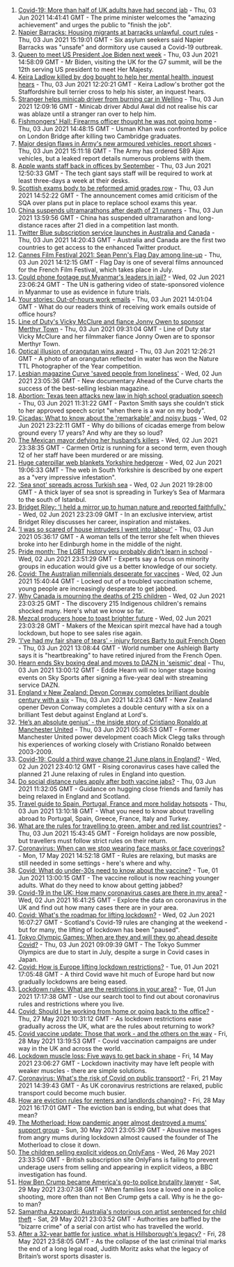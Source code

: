 1. [Covid-19: More than half of UK adults have had second jab](https://www.bbc.co.uk/news/uk-57346760) - Thu, 03 Jun 2021 14:41:41 GMT - The prime minister welcomes the "amazing achievement" and urges the public to "finish the job".
2. [Napier Barracks: Housing migrants at barracks unlawful, court rules](https://www.bbc.co.uk/news/uk-england-kent-57335499) - Thu, 03 Jun 2021 15:19:01 GMT - Six asylum seekers said Napier Barracks was "unsafe" and dormitory use caused a Covid-19 outbreak.
3. [Queen to meet US President Joe Biden next week](https://www.bbc.co.uk/news/uk-57345764) - Thu, 03 Jun 2021 14:58:09 GMT - Mr Biden, visiting the UK for the G7 summit, will be the 12th serving US president to meet Her Majesty.
4. [Keira Ladlow killed by dog bought to help her mental health, inquest hears](https://www.bbc.co.uk/news/uk-england-birmingham-57333128) - Thu, 03 Jun 2021 12:20:21 GMT - Keira Ladlow's brother got the Staffordshire bull terrier cross to help his sister, an inquest hears.
5. [Stranger helps minicab driver from burning car in Welling](https://www.bbc.co.uk/news/uk-england-london-57342160) - Thu, 03 Jun 2021 12:09:16 GMT - Minicab driver Abdul Awal did not realise his car was ablaze until a stranger ran over to help him.
6. [Fishmongers' Hall: Firearms officer thought he was not going home](https://www.bbc.co.uk/news/uk-england-london-57322808) - Thu, 03 Jun 2021 14:48:15 GMT - Usman Khan was confronted by police on London Bridge after killing two Cambridge graduates.
7. [Major design flaws in Army's new armoured vehicles, report shows](https://www.bbc.co.uk/news/uk-57348573) - Thu, 03 Jun 2021 15:11:18 GMT - The Army has ordered 589 Ajax vehicles, but a leaked report details numerous problems with them.
8. [Apple wants staff back in offices by September](https://www.bbc.co.uk/news/technology-57342768) - Thu, 03 Jun 2021 12:50:33 GMT - The tech giant says staff will be required to work at least three-days a week at their desks.
9. [Scottish exams body to be reformed amid grades row](https://www.bbc.co.uk/news/uk-scotland-scotland-politics-57346742) - Thu, 03 Jun 2021 14:52:22 GMT - The announcement comes amid criticism of the SQA over plans put in place to replace school exams this year.
10. [China suspends ultramarathons after death of 21 runners](https://www.bbc.co.uk/news/world-asia-china-57347600) - Thu, 03 Jun 2021 13:59:56 GMT - China has suspended ultramarathon and long-distance races after 21 died in a competition last month.
11. [Twitter Blue subscription service launches in Australia and Canada](https://www.bbc.co.uk/news/technology-57348456) - Thu, 03 Jun 2021 14:20:43 GMT - Australia and Canada are the first two countries to get access to the enhanced Twitter product.
12. [Cannes Film Festival 2021: Sean Penn's Flag Day among line-up](https://www.bbc.co.uk/news/entertainment-arts-57346620) - Thu, 03 Jun 2021 14:12:15 GMT - Flag Day is one of several films announced for the French Film Festival, which takes place in July.
13. [Could phone footage put Myanmar's leaders in jail?](https://www.bbc.co.uk/news/world-asia-57332985) - Wed, 02 Jun 2021 23:06:24 GMT - The UN is gathering video of state-sponsored violence in Myanmar to use as evidence in future trials.
14. [Your stories: Out-of-hours work emails](https://www.bbc.co.uk/news/uk-politics-57345662) - Thu, 03 Jun 2021 14:01:04 GMT - What do our readers think of receiving work emails outside of office hours?
15. [Line of Duty's Vicky McClure and fiance Jonny Owen to sponsor Merthyr Town](https://www.bbc.co.uk/sport/football/57340698) - Thu, 03 Jun 2021 09:31:04 GMT - Line of Duty star Vicky McClure and her filmmaker fiance Jonny Owen are to sponsor Merthyr Town.
16. [Optical illusion of orangutan wins award](https://www.bbc.co.uk/news/in-pictures-57335458) - Thu, 03 Jun 2021 12:26:21 GMT - A photo of an orangutan reflected in water has won the Nature TTL Photographer of the Year competition.
17. [Lesbian magazine Curve 'saved people from loneliness'](https://www.bbc.co.uk/news/entertainment-arts-57332101) - Wed, 02 Jun 2021 23:05:36 GMT - New documentary Ahead of the Curve charts the success of the best-selling lesbian magazine.
18. [Abortion: Texas teen attacks new law in high school graduation speech](https://www.bbc.co.uk/news/newsbeat-57343832) - Thu, 03 Jun 2021 11:31:22 GMT - Paxton Smith says she couldn't stick to her approved speech script "when there is a war on my body".
19. [Cicadas: What to know about the 'remarkable' and noisy bugs](https://www.bbc.co.uk/news/world-us-canada-57335800) - Wed, 02 Jun 2021 23:22:11 GMT - Why do billions of cicadas emerge from below ground every 17 years? And why are they so loud?
20. [The Mexican mayor defying her husband’s killers](https://www.bbc.co.uk/news/world-latin-america-57336254) - Wed, 02 Jun 2021 23:38:35 GMT - Carmen Ortiz is running for a second term, even though 12 of her staff have been murdered or are missing.
21. [Huge caterpillar web blankets Yorkshire hedgerow](https://www.bbc.co.uk/news/uk-england-south-yorkshire-57331703) - Wed, 02 Jun 2021 19:06:33 GMT - The web in South Yorkshire is described by one expert as a "very impressive infestation".
22. ['Sea snot' spreads across Turkish sea](https://www.bbc.co.uk/news/science-environment-57336252) - Wed, 02 Jun 2021 19:28:00 GMT - A thick layer of sea snot is spreading in Turkey’s Sea of Marmara to the south of Istanbul.
23. [Bridget Riley: 'I held a mirror up to human nature and reported faithfully.'](https://www.bbc.co.uk/news/entertainment-arts-57332625) - Wed, 02 Jun 2021 23:23:09 GMT - In an exclusive interview, artist Bridget Riley discusses her career, inspiration and mistakes.
24. ['I was so scared of house intruders I went into labour'](https://www.bbc.co.uk/news/uk-scotland-edinburgh-east-fife-57316466) - Thu, 03 Jun 2021 05:36:17 GMT - A woman tells of the terror she felt when thieves broke into her Edinburgh home in the middle of the night.
25. [Pride month: The LGBT history you probably didn't learn in school](https://www.bbc.co.uk/news/newsbeat-57176199) - Wed, 02 Jun 2021 23:51:29 GMT - Experts say a focus on minority groups in education would give us a better knowledge of our society.
26. [Covid: The Australian millennials desperate for vaccines](https://www.bbc.co.uk/news/world-australia-57325514) - Wed, 02 Jun 2021 15:40:44 GMT - Locked out of a troubled vaccination scheme, young people are increasingly desperate to get jabbed.
27. [Why Canada is mourning the deaths of 215 children](https://www.bbc.co.uk/news/world-us-canada-57325653) - Wed, 02 Jun 2021 23:03:25 GMT - The discovery 215 Indigenous children's remains shocked many. Here's what we know so far.
28. [Mezcal producers hope to toast brighter future](https://www.bbc.co.uk/news/business-57231020) - Wed, 02 Jun 2021 23:03:28 GMT - Makers of the Mexican spirit mezcal have had a tough lockdown, but hope to see sales rise again.
29. ['I've had my fair share of tears' - injury forces Barty to quit French Open](https://www.bbc.co.uk/sport/tennis/57344296) - Thu, 03 Jun 2021 13:08:44 GMT - World number one Ashleigh Barty says it is "heartbreaking" to have retired injured from the French Open.
30. [Hearn ends Sky boxing deal and moves to DAZN in 'seismic' deal](https://www.bbc.co.uk/sport/boxing/57336020) - Thu, 03 Jun 2021 13:00:12 GMT - Eddie Hearn will no longer stage boxing events on Sky Sports after signing a five-year deal with streaming service DAZN.
31. [England v New Zealand: Devon Conway completes brilliant double century with a six](https://www.bbc.co.uk/sport/av/cricket/57344507) - Thu, 03 Jun 2021 14:23:43 GMT - New Zealand opener Devon Conway completes a double century with a six on a brilliant Test debut against England at Lord's.
32. [‘He’s an absolute genius’ - the inside story of Cristiano Ronaldo at Manchester United](https://www.bbc.co.uk/sport/av/football/57333900) - Thu, 03 Jun 2021 05:36:53 GMT - Former Manchester United power development coach Mick Clegg talks through his experiences of working closely with Cristiano Ronaldo between 2003-2009.
33. [Covid-19: Could a third wave change 21 June plans in England?](https://www.bbc.co.uk/news/health-57328469) - Wed, 02 Jun 2021 23:40:12 GMT - Rising coronavirus cases have called the planned 21 June relaxing of rules in England into question.
34. [Do social distance rules apply after both vaccine jabs?](https://www.bbc.co.uk/news/uk-51506729) - Thu, 03 Jun 2021 11:32:05 GMT - Guidance on hugging close friends and family has being relaxed in England and Scotland.
35. [Travel guide to Spain, Portugal, France and more holiday hotspots](https://www.bbc.co.uk/news/explainers-56997931) - Thu, 03 Jun 2021 13:10:18 GMT - What you need to know about travelling abroad to Portugal, Spain, Greece, France, Italy and Turkey.
36. [What are the rules for travelling to green, amber and red list countries?](https://www.bbc.co.uk/news/explainers-52544307) - Thu, 03 Jun 2021 15:43:45 GMT - Foreign holidays are now possible, but travellers must follow strict rules on their return.
37. [Coronavirus: When can we stop wearing face masks or face coverings?](https://www.bbc.co.uk/news/health-51205344) - Mon, 17 May 2021 14:52:18 GMT - Rules are relaxing, but masks are still needed in some settings - here's where and why.
38. [Covid: What do under-30s need to know about the vaccine?](https://www.bbc.co.uk/news/health-57273875) - Tue, 01 Jun 2021 13:00:15 GMT - The vaccine rollout is now reaching younger adults. What do they need to know about getting jabbed?
39. [Covid-19 in the UK: How many coronavirus cases are there in my area?](https://www.bbc.co.uk/news/uk-51768274) - Wed, 02 Jun 2021 16:41:25 GMT - Explore the data on coronavirus in the UK and find out how many cases there are in your area.
40. [Covid: What's the roadmap for lifting lockdown?](https://www.bbc.co.uk/news/explainers-52530518) - Wed, 02 Jun 2021 16:07:27 GMT - Scotland's Covid-19 rules are changing at the weekend - but for many, the lifting of lockdown has been "paused".
41. [Tokyo Olympic Games: When are they and will they go ahead despite Covid?](https://www.bbc.co.uk/news/world-asia-57240044) - Thu, 03 Jun 2021 09:09:39 GMT - The Tokyo Summer Olympics are due to start in July, despite a surge in Covid cases in Japan.
42. [Covid: How is Europe lifting lockdown restrictions?](https://www.bbc.co.uk/news/explainers-53640249) - Tue, 01 Jun 2021 17:05:48 GMT - A third Covid wave hit much of Europe hard but now gradually lockdowns are being eased.
43. [Lockdown rules: What are the restrictions in your area?](https://www.bbc.co.uk/news/uk-54373904) - Tue, 01 Jun 2021 17:17:38 GMT - Use our search tool to find out about coronavirus rules and restrictions where you live.
44. [Covid: Should I be working from home or going back to the office?](https://www.bbc.co.uk/news/business-52567567) - Thu, 27 May 2021 10:31:12 GMT - As lockdown restrictions ease gradually across the UK, what are the rules about returning to work?
45. [Covid vaccine update: Those that work - and the others on the way](https://www.bbc.co.uk/news/health-51665497) - Fri, 28 May 2021 13:19:53 GMT - Covid vaccination campaigns are under way in the UK and across the world.
46. [Lockdown muscle loss: Five ways to get back in shape](https://www.bbc.co.uk/news/uk-56887390) - Fri, 14 May 2021 23:06:27 GMT - Lockdown inactivity may have left people with weaker muscles - there are simple solutions.
47. [Coronavirus: What's the risk of Covid on public transport?](https://www.bbc.co.uk/news/health-51736185) - Fri, 21 May 2021 14:39:43 GMT - As UK coronavirus restrictions are relaxed, public transport could become much busier.
48. [How are eviction rules for renters and landlords changing?](https://www.bbc.co.uk/news/explainers-53860154) - Fri, 28 May 2021 16:17:01 GMT - The eviction ban is ending, but what does that mean?
49. [The Motherload: How pandemic anger almost destroyed a mums' support group](https://www.bbc.co.uk/news/stories-57285368) - Sun, 30 May 2021 23:05:39 GMT - Abusive messages from angry mums during lockdown almost caused the founder of The Motherload to close it down.
50. [The children selling explicit videos on OnlyFans](https://www.bbc.co.uk/news/uk-57255983) - Wed, 26 May 2021 23:33:50 GMT - British subscription site OnlyFans is failing to prevent underage users from selling and appearing in explicit videos, a BBC investigation has found.
51. [How Ben Crump became America's go-to police brutality lawyer](https://www.bbc.co.uk/news/world-us-canada-57038162) - Sat, 29 May 2021 23:07:38 GMT - When families lose a loved one in a police shooting, more often than not Ben Crump gets a call. Why is he the go-to man?
52. [Samantha Azzopardi: Australia's notorious con artist sentenced for child theft](https://www.bbc.co.uk/news/world-australia-57284621) - Sat, 29 May 2021 23:03:52 GMT - Authorities are baffled by the "bizarre crime" of a serial con artist who has travelled the world.
53. [After a 32-year battle for justice, what is Hillsborough's legacy?](https://www.bbc.co.uk/news/uk-57281398) - Fri, 28 May 2021 23:58:05 GMT - As the collapse of the last criminal trial marks the end of a long legal road, Judith Moritz asks what the legacy of Britain’s worst sports disaster is.
